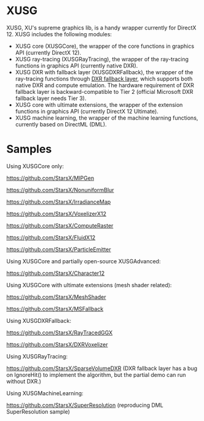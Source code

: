 # XUSG
XUSG, XU's supreme graphics lib, is a handy wrapper currently for DirectX 12. XUSG includes the following modules:

* XUSG core (XUSGCore), the wrapper of the core functions in graphics API (currently DirectX 12).
* XUSG ray-tracing (XUSGRayTracing), the wrapper of the ray-tracing functions in graphics API (currently native DXR).
* XUSG DXR with fallback layer (XUSGDXRFallback), the wrapper of the ray-tracing functions through [DXR fallback layer](https://github.com/Microsoft/DirectX-Graphics-Samples/tree/master/Libraries/D3D12RaytracingFallback), which supports both native DXR and compute emulation. The hardware requirement of DXR fallback layer is backward-compatible to Tier 2 (official Microsoft DXR fallback layer needs Tier 3).
* XUSG core with ultimate extensions, the wrapper of the extension functions in graphics API (currently DirectX 12 Ultimate).
* XUSG machine learning, the wrapper of the machine learning functions, currently based on DirectML (DML).

# Samples

Using XUSGCore only:

https://github.com/StarsX/MIPGen

https://github.com/StarsX/NonuniformBlur

https://github.com/StarsX/IrradianceMap

https://github.com/StarsX/VoxelizerX12

https://github.com/StarsX/ComputeRaster

https://github.com/StarsX/FluidX12

https://github.com/StarsX/ParticleEmitter

Using XUSGCore and partially open-source XUSGAdvanced:

https://github.com/StarsX/Character12

Using XUSGCore with ultimate extensions (mesh shader related):

https://github.com/StarsX/MeshShader

https://github.com/StarsX/MSFallback

Using XUSGDXRFallback:

https://github.com/StarsX/RayTracedGGX

https://github.com/StarsX/DXRVoxelizer

Using XUSGRayTracing:

https://github.com/StarsX/SparseVolumeDXR (DXR fallback layer has a bug on IgnoreHit() to implement the algorithm, but the partial demo can run without DXR.)

Using XUSGMachineLearning:

https://github.com/StarsX/SuperResolution (reproducing DML SuperResolution sample)

